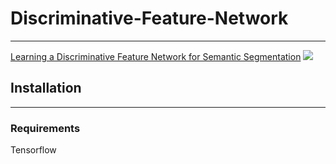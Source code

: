 # Discriminative-Feature-Network
--------------
[Learning a Discriminative Feature Network for Semantic Segmentation](https://arxiv.org/abs/1804.09337) 
![](https://github.com/whitesockcat/Discriminative-Feature-Network/blob/master/dfn.PNG) 
## Installation
-----------
### Requirements
Tensorflow

